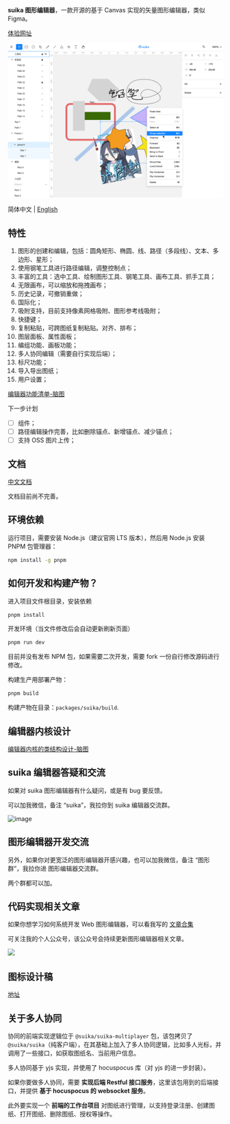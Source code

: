 **suika 图形编辑器**，一款开源的基于 Canvas 实现的矢量图形编辑器，类似 Figma。

[体验网址](https://blog.fstars.wang/app/suika/)

![Screenshot](screenshot.png)

简体中文 | [English](./README_en.md)

## 特性

1. 图形的创建和编辑，包括：圆角矩形、椭圆、线、路径（多段线）、文本、多边形、星形；
2. 使用钢笔工具进行路径编辑，调整控制点；
3. 丰富的工具：选中工具、绘制图形工具、钢笔工具、画布工具、抓手工具；
4. 无限画布，可以缩放和拖拽画布；
5. 历史记录，可撤销重做；
6. 国际化；
7. 吸附支持，目前支持像素网格吸附、图形参考线吸附；
8. 快捷键；
9. 复制粘贴，可跨图纸复制粘贴。对齐、排布；
10. 图层面板、属性面板；
11. 编组功能、画板功能；
12. 多人协同编辑（需要自行实现后端）；
13. 标尺功能；
14. 导入导出图纸；
15. 用户设置；

[编辑器功能清单-脑图](https://f5b8b9lm1y.feishu.cn/mindnotes/ORJabmf7qmYHxqnjtIBcOkhGnNf#mindmap)

下一步计划

- [ ] 组件；
- [ ] 路径编辑操作完善，比如删除锚点、新增锚点、减少锚点；
- [ ] 支持 OSS 图片上传；

## 文档

[中文文档](https://f-star.github.io/suika-document/)

文档目前尚不完善。

## 环境依赖

运行项目，需要安装 Node.js（建议官网 LTS 版本），然后用 Node.js 安装 PNPM 包管理器：

```sh
npm install -g pnpm
```

## 如何开发和构建产物？

进入项目文件根目录，安装依赖

```sh
pnpm install
```

开发环境（当文件修改后会自动更新刷新页面）

```sh
pnpm run dev
```

目前并没有发布 NPM 包，如果需要二次开发，需要 fork 一份自行修改源码进行修改。

构建生产用部署产物：

```sh
pnpm build
```

构建产物在目录：`packages/suika/build`.

## 编辑器内核设计

[编辑器内核的类结构设计-脑图](https://f5b8b9lm1y.feishu.cn/mindnotes/DgJRb2GpGmdGdKnfl3rcJzw6n5e#mindmap)

## suika 编辑器答疑和交流

如果对 suika 图形编辑器有什么疑问，或是有 bug 要反馈。

可以加我微信，备注 “suika”，我拉你到 suika 编辑器交流群。

![image](https://github.com/user-attachments/assets/205b2c4f-1408-46a0-8bdc-ea3f54a6e125)

## 图形编辑器开发交流

另外，如果你对更宽泛的图形编辑器开感兴趣，也可以加我微信，备注 “图形群”，我拉你进 图形编辑器交流群。

两个群都可以加。

## 代码实现相关文章

如果你想学习如何系统开发 Web 图形编辑器，可以看我写的 [文章合集](https://blog.fstars.wang/graphics-editor/archive.html)

可关注我的个人公众号，该公众号会持续更新图形编辑器相关文章。

<img 
  width="450px"
  src="https://user-images.githubusercontent.com/18698939/219853531-e39e1537-99e6-40bf-a56f-81330fca3180.png" 
/>

## 图标设计稿

[地址](https://www.figma.com/community/file/1224385128783567603/suika-icons)

## 关于多人协同

协同的前端实现逻辑位于 `@suika/suika-multiplayer` 包，该包拷贝了 `@suika/suika`（纯客户端），在其基础上加入了多人协同逻辑，比如多人光标，并调用了一些接口，如获取图纸名、当前用户信息。

多人协同基于 yjs 实现，并使用了 hocuspocus 库（对 yjs 的进一步封装）。

如果你要做多人协同，需要 **实现后端 Restful 接口服务**，这里该包用到的后端接口，并提供 **基于 hocuspocus 的 websocket 服务**。

此外要实现一个 **前端的工作台项目** 对图纸进行管理，以支持登录注册、创建图纸、打开图纸、删除图纸、授权等操作。
